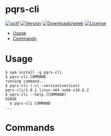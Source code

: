 pqrs-cli
========



[![oclif](https://img.shields.io/badge/cli-oclif-brightgreen.svg)](https://oclif.io)
[![Version](https://img.shields.io/npm/v/pqrs-cli.svg)](https://npmjs.org/package/pqrs-cli)
[![Downloads/week](https://img.shields.io/npm/dw/pqrs-cli.svg)](https://npmjs.org/package/pqrs-cli)
[![License](https://img.shields.io/npm/l/pqrs-cli.svg)](https://github.com/DCNick3/pqrs-cli/blob/master/package.json)

<!-- toc -->
* [Usage](#usage)
* [Commands](#commands)
<!-- tocstop -->
# Usage
<!-- usage -->
```sh-session
$ npm install -g pqrs-cli
$ pqrs-cli COMMAND
running command...
$ pqrs-cli (-v|--version|version)
pqrs-cli/1.0.1 linux-x64 node-v16.6.2
$ pqrs-cli --help [COMMAND]
USAGE
  $ pqrs-cli COMMAND
...
```
<!-- usagestop -->
# Commands
<!-- commands -->

<!-- commandsstop -->
